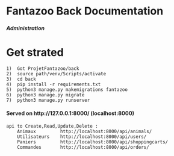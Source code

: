 <h1>Fantazoo Back Documentation</h1>



<h5>Administration</h5>
   
   


# Get strated
       
    1)  Got ProjetFantazoo/back
    2)  source path/venv/Scripts/activate
    3)  cd back
    4)  pip install -r requirements.txt
    5)  python3 manage.py makemigrations fantazoo
    6)  python3 manage.py migrate
    7)  python3 manage.py runserver
        
<h4>Served on   http://127.0.0.1:8000/   
(localhost:8000)</h4>


    api to Create,Read,Update,Delete :
        Animaux         http://localhost:8000/api/animals/
        Utilisateurs    http://localhost:8000/api/users/
        Paniers         http://localhost:8000/api/shoppingcarts/
        Commandes       http://localhost:8000/api/orders/

